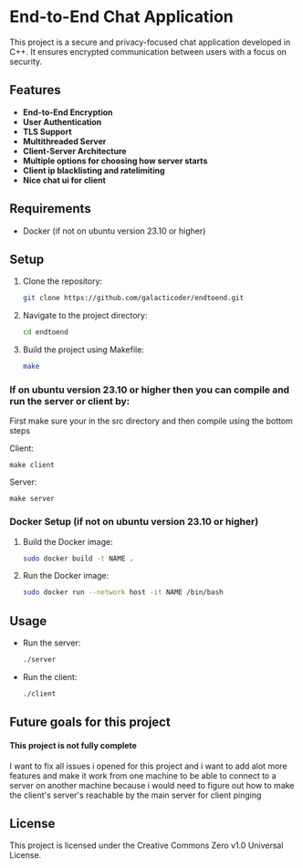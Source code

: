 
# End-to-End Chat Application

This project is a secure and privacy-focused chat application developed in C++. It ensures encrypted communication between users with a focus on security.

## Features

- **End-to-End Encryption**
- **User Authentication**
- **TLS Support**
- **Multithreaded Server**
- **Client-Server Architecture**
- **Multiple options for choosing how server starts**
- **Client ip blacklisting and ratelimiting**
- **Nice chat ui for client**

## Requirements
- Docker (if not on ubuntu version 23.10 or higher)

## Setup

1. Clone the repository:
    ```bash
    git clone https://github.com/galacticoder/endtoend.git
    ```

2. Navigate to the project directory:
    ```bash
    cd endtoend
    ```

3. Build the project using Makefile:
    ```bash
    make
    ```
### If on ubuntu version 23.10 or higher then you can compile and run the server or client by:
First make sure your in the src directory and then compile using the bottom steps

Client:
```
make client
```
Server:
```
make server
```

### Docker Setup (if not on ubuntu version 23.10 or higher)

1. Build the Docker image:
    ```bash
    sudo docker build -t NAME .
    ```

2. Run the Docker image:
    ```bash
    sudo docker run --network host -it NAME /bin/bash
    ```

## Usage

- Run the server:
    ```bash
    ./server
    ```

- Run the client:
    ```bash
    ./client
    ```
## Future goals for this project
#### This project is not fully complete
I want to fix all issues i opened for this project and i want to add alot more features and make it work from one machine to be able to connect to a server on another machine because i would need to figure out how to make the client's server's reachable by the main server for client pinging

## License

This project is licensed under the Creative Commons Zero v1.0 Universal License.
